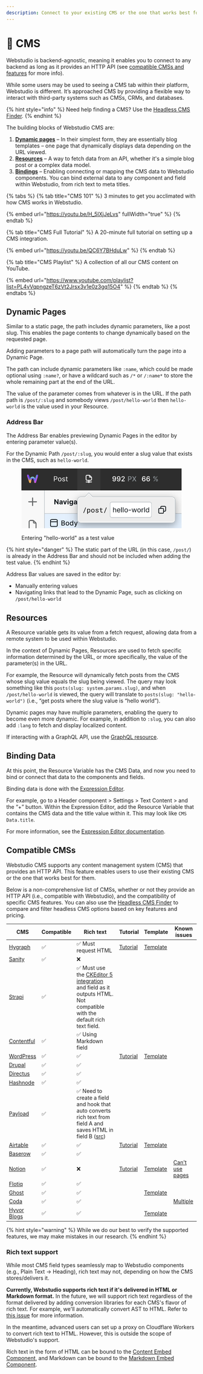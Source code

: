 ```yaml
---
description: Connect to your existing CMS or the one that works best for you.
---
```


# 💾 CMS

Webstudio is backend-agnostic, meaning it enables you to connect to any backend as long as it provides an HTTP API (see [compatible CMSs and features](cms.md#compatible-cmss) for more info).

While some users may be used to seeing a CMS tab within their platform, Webstudio is different. It’s approached CMS by providing a flexible way to interact with third-party systems such as CMSs, CRMs, and databases.

{% hint style="info" %}
Need help finding a CMS? Use the [Headless CMS Finder](https://wstd.us/cms-finder).
{% endhint %}

The building blocks of Webstudio CMS are:

1. [**Dynamic pages**](cms.md#dynamic-pages) – In their simplest form, they are essentially blog templates – one page that dynamically displays data depending on the URL viewed.
2. [**Resources**](variables.md#resource) – A way to fetch data from an API, whether it's a simple blog post or a complex data model.
3. [**Bindings**](expression-editor.md#binding) – Enabling connecting or mapping the CMS data to Webstudio components. You can bind external data to any component and field within Webstudio, from rich text to meta titles.

{% tabs %}
{% tab title="CMS 101" %}
3 minutes to get you acclimated with how CMS works in Webstudio.

{% embed url="https://youtu.be/H_5IXjJeLvs" fullWidth="true" %}
{% endtab %}

{% tab title="CMS Full Tutorial" %}
A 20-minute full tutorial on setting up a CMS integration.

{% embed url="https://youtu.be/QC6Y7BHduLw" %}
{% endtab %}

{% tab title="CMS Playlist" %}
A collection of all our CMS content on YouTube.

{% embed url="https://www.youtube.com/playlist?list=PL4vVqpngzeT6zVt2Jrsx3v1e0z3gq15O4" %}
{% endtab %}
{% endtabs %}

## Dynamic Pages

Similar to a static page, the path includes dynamic parameters, like a post slug. This enables the page contents to change dynamically based on the requested page.

Adding parameters to a page path will automatically turn the page into a Dynamic Page.

The path can include dynamic parameters like `:name`, which could be made optional using `:name?`, or have a wildcard such as `/*` or `/:name*` to store the whole remaining part at the end of the URL.

The value of the parameter comes from whatever is in the URL. If the path path is `/post/:slug` and somebody views `/post/hello-world` then `hello-world` is the value used in your Resource.

### **Address Bar**

The Address Bar enables previewing Dynamic Pages in the editor by entering parameter value(s).

For the Dynamic Path `/post/:slug`, you would enter a slug value that exists in the CMS, such as `hello-world`.

<figure><img src="../../.gitbook/assets/address-bar.png" alt="Address Bar with hello-world"><figcaption><p>Entering "hello-world" as a test value</p></figcaption></figure>

{% hint style="danger" %}
The static part of the URL (in this case, `/post/`) is already in the Address Bar and should not be included when adding the test value.
{% endhint %}

Address Bar values are saved in the editor by:

* Manually entering values
* Navigating links that lead to the Dynamic Page, such as clicking on `/post/hello-world`

## Resources

A Resource variable gets its value from a fetch request, allowing data from a remote system to be used within Webstudio.

In the context of Dynamic Pages, Resources are used to fetch specific information determined by the URL, or more specifically, the value of the parameter(s) in the URL.

For example, the Resource will dynamically fetch posts from the CMS whose slug value equals the slug being viewed. The query may look something like this `posts(slug: system.params.slug)`, and when `/post/hello-world` is viewed, the query will translate to `posts(slug: "hello-world")` (i.e., “get posts where the slug value is “hello world”).

Dynamic pages may have multiple parameters, enabling the query to become even more dynamic. For example, in addition to `:slug`, you can also add `:lang` to fetch and display localized content.

If interacting with a GraphQL API, use the [GraphQL resource](variables.md#graphql).

## Binding Data

At this point, the Resource Variable has the CMS Data, and now you need to bind or connect that data to the components and fields.

Binding data is done with the [Expression Editor](expression-editor.md).

For example, go to a Header component > Settings > Text Content > and the “+” button. Within the Expression Editor, add the Resource Variable that contains the CMS data and the title value within it. This may look like `CMS Data.title`.

For more information, see the [Expression Editor documentation](expression-editor.md).

## Compatible CMSs

Webstudio CMS supports any content management system (CMS) that provides an HTTP API. This feature enables users to use their existing CMS or the one that works best for them.

Below is a non-comprehensive list of CMSs, whether or not they provide an HTTP API (i.e., compatible with Webstudio), and the compatibility of specific CMS features. You can also use the [Headless CMS Finder](https://wstd.us/cms-finder) to compare and filter headless CMS options based on key features and pricing.

| CMS                                       | Compatible | Rich text                                                                                                                                                                                        | Tutorial                                 | Template                                       | Known issues                                                             |
| ----------------------------------------- | ---------- | ------------------------------------------------------------------------------------------------------------------------------------------------------------------------------------------------ | ---------------------------------------- | ---------------------------------------------- | ------------------------------------------------------------------------ |
| [Hygraph](https://hygraph.com/)           | ✅          | ✅ Must request HTML                                                                                                                                                                              | [Tutorial](../integrations/hygraph.md)   | [Template](https://wstd.us/hygraph-template)   |                                                                          |
| [Sanity](https://www.sanity.io/)          | ✅          | ❌                                                                                                                                                                                                |                                          |                                                |                                                                          |
| [Strapi](https://strapi.io/)              | ✅          | ✅ Must use the [CKEditor 5 integration](https://market.strapi.io/plugins/@ckeditor-strapi-plugin-ckeditor) and field as it outputs HTML. Not compatible with the default rich text field.        |                                          |                                                |                                                                          |
| [Contentful](https://www.contentful.com/) | ✅          | ✅ Using Markdown field                                                                                                                                                                           |                                          |                                                |                                                                          |
| [WordPress](https://wordpress.org/)       | ✅          | ✅                                                                                                                                                                                                | [Tutorial](../integrations/wordpress.md) | [Template](https://wstd.us/wordpress-template) |                                                                          |
| [Drupal](https://www.drupal.org/)         | ✅          | ✅                                                                                                                                                                                                |                                          |                                                |                                                                          |
| [Directus](https://directus.io/)          | ✅          | ✅                                                                                                                                                                                                |                                          |                                                |                                                                          |
| [Hashnode](https://hashnode.com/headless) | ✅          | ✅                                                                                                                                                                                                |                                          |                                                |                                                                          |
| [Payload](https://payloadcms.com/)        | ✅          | ✅ Need to create a field and hook that auto converts rich text from field A and saves HTML in field B ([src](https://payloadcms.com/docs/rich-text/lexical#outputting-html-from-the-collection)) |                                          |                                                |                                                                          |
| [Airtable](https://www.airtable.com/)     | ✅          | ✅                                                                                                                                                                                                | [Tutorial](../integrations/airtable.md)  | [Template](https://wstd.us/airtable-template)  |                                                                          |
| [Baserow](https://baserow.io/)            | ✅          | ✅                                                                                                                                                                                                |                                          |                                                |                                                                          |
| [Notion](https://www.notion.so/)          | ✅          | ❌                                                                                                                                                                                                | [Tutorial](../integrations/notion.md)    | [Template](https://wstd.us/notion-template)    | [Can't use pages](https://github.com/webstudio-is/webstudio/issues/3709) |
| [Flotiq](https://flotiq.com/)             | ✅          | ✅                                                                                                                                                                                                |                                          |                                                |                                                                          |
| [Ghost](https://ghost.org/)               | ✅          | ✅                                                                                                                                                                                                |                                          | [Template](https://wstd.us/ghost-template)     |                                                                          |
| [Coda](https://coda.io/)                  | ✅          | ✅                                                                                                                                                                                                |                                          |                                                | [Multiple](https://github.com/webstudio-is/webstudio/issues/3708)        |
| [Hyvor Blogs](https://blogs.hyvor.com/)   | ✅          | ✅                                                                                                                                                                                                |                                          | [Template](https://wstd.us/template-hyvor)     |                                                                          |

{% hint style="warning" %}
While we do our best to verify the supported features, we may make mistakes in our research.
{% endhint %}

### Rich text support

While most CMS field types seamlessly map to Webstudio components (e.g., Plain Text → Heading), rich text may not, depending on how the CMS stores/delivers it.

**Currently, Webstudio supports rich text if it's delivered in HTML or Markdown format.** In the future, we will support rich text regardless of the format delivered by adding conversion libraries for each CMS's flavor of rich text. For example, we'll automatically convert AST to HTML. Refer to [this issue](https://github.com/webstudio-is/webstudio/issues/3398) for more information.

In the meantime, advanced users can set up a proxy on Cloudflare Workers to convert rich text to HTML. However, this is outside the scope of Webstudio's support.

Rich text in the form of HTML can be bound to the [Content Embed Component](../core-components/content-embed.md), and Markdown can be bound to the [Markdown Embed Component](../core-components/markdown-embed.md).
